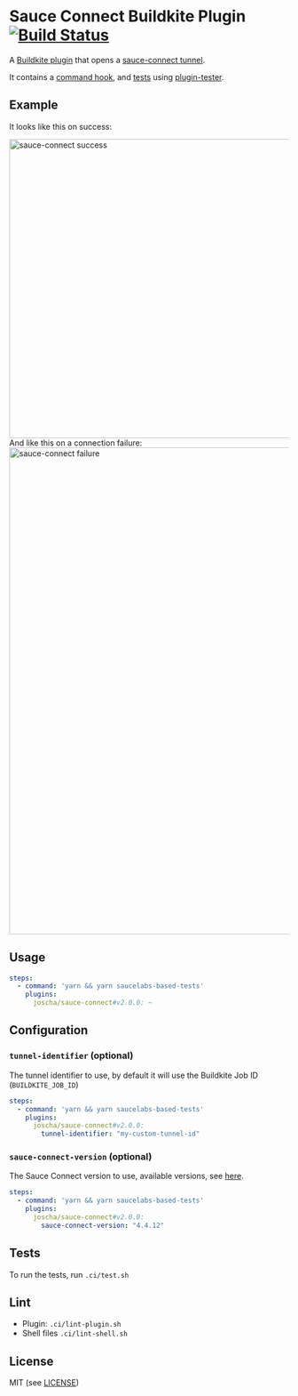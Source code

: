 # Sauce Connect Buildkite Plugin [![Build Status](https://travis-ci.org/joscha/sauce-connect-buildkite-plugin.svg?branch=master)](https://travis-ci.org/joscha/sauce-connect-buildkite-plugin)

A [Buildkite plugin](https://buildkite.com/docs/agent/v3/plugins) that opens a [sauce-connect tunnel](https://wiki.saucelabs.com/display/DOCS/Sauce+Connect+Proxy).

It contains a [command hook](hooks/command), and [tests](tests/command.bats) using [plugin-tester](https://github.com/buildkite-plugins/plugin-tester).

## Example

It looks like this on success:

<img width="538" alt="sauce-connect success" src="https://user-images.githubusercontent.com/188038/39405935-18b34c88-4bf2-11e8-9e4e-a9f3bb0f6166.png">
And like this on a connection failure:

<img width="876" alt="sauce-connect failure" src="https://user-images.githubusercontent.com/188038/39405948-4770f12e-4bf2-11e8-9fa0-e64b54323536.png">

## Usage

```yml
steps:
  - command: 'yarn && yarn saucelabs-based-tests'
    plugins:
      joscha/sauce-connect#v2.0.0: ~
```

## Configuration

### `tunnel-identifier` (optional)

The tunnel identifier to use, by default it will use the Buildkite Job ID (`BUILDKITE_JOB_ID`)

```yml
steps:
  - command: 'yarn && yarn saucelabs-based-tests'
    plugins:
      joscha/sauce-connect#v2.0.0:
        tunnel-identifier: "my-custom-tunnel-id"
```

### `sauce-connect-version` (optional)

The Sauce Connect version to use, available versions, see [here](https://wiki.saucelabs.com/display/DOCS/Sauce+Connect+Proxy).

```yml
steps:
  - command: 'yarn && yarn saucelabs-based-tests'
    plugins:
      joscha/sauce-connect#v2.0.0:
        sauce-connect-version: "4.4.12"
```

## Tests

To run the tests, run `.ci/test.sh`

## Lint

* Plugin: `.ci/lint-plugin.sh`
* Shell files `.ci/lint-shell.sh`

## License

MIT (see [LICENSE](LICENSE))
